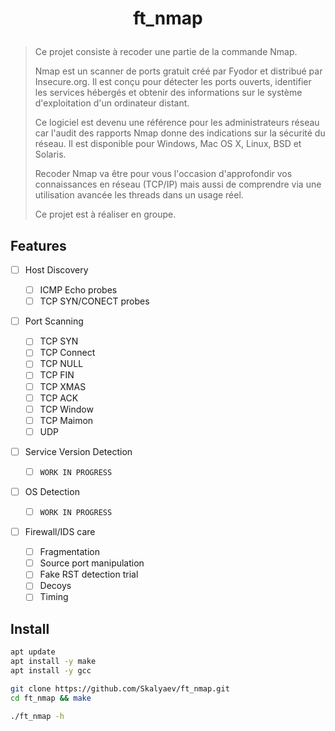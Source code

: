 # <p align="center">ft_nmap</p>

> Ce projet consiste à recoder une partie de la commande Nmap.
>
> Nmap est un scanner de ports gratuit créé par Fyodor et distribué par Insecure.org.
> Il est conçu pour détecter les ports ouverts, identifier les services hébergés
> et obtenir des informations sur le système d'exploitation d'un ordinateur distant.
>
> Ce logiciel est devenu une référence pour les administrateurs réseau
> car l'audit des rapports Nmap donne des indications sur la sécurité du réseau.
> Il est disponible pour Windows, Mac OS X, Linux, BSD et Solaris.
>
> Recoder Nmap va être pour vous l'occasion d'approfondir
> vos connaissances en réseau (TCP/IP) mais aussi de comprendre
> via une utilisation avancée les threads dans un usage réel.
>
> Ce projet est à réaliser en groupe.

## Features

- [ ] Host Discovery

  - [ ] ICMP Echo probes
  - [ ] TCP SYN/CONECT probes

- [ ] Port Scanning

  - [ ] TCP SYN
  - [ ] TCP Connect
  - [ ] TCP NULL
  - [ ] TCP FIN
  - [ ] TCP XMAS
  - [ ] TCP ACK
  - [ ] TCP Window
  - [ ] TCP Maimon
  - [ ] UDP

- [ ] Service Version Detection

  - [ ] `WORK IN PROGRESS`

- [ ] OS Detection

  - [ ] `WORK IN PROGRESS`

- [ ] Firewall/IDS care

  - [ ] Fragmentation
  - [ ] Source port manipulation
  - [ ] Fake RST detection trial
  - [ ] Decoys
  - [ ] Timing

## Install

```bash
apt update
apt install -y make
apt install -y gcc
```

```bash
git clone https://github.com/Skalyaev/ft_nmap.git
cd ft_nmap && make

./ft_nmap -h
```
